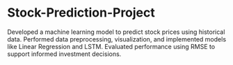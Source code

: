 # Stock-Prediction-Project
Developed a machine learning model to predict stock prices using historical data. Performed data preprocessing, visualization, and implemented models like Linear Regression and LSTM. Evaluated performance using RMSE to support informed investment decisions.
